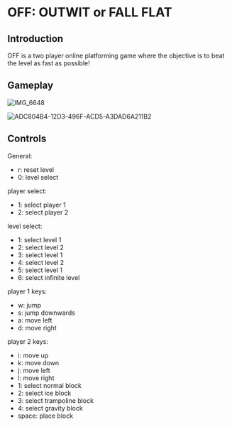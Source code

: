 # OFF: OUTWIT or FALL FLAT

## Introduction

OFF is a two player online platforming game where the objective is to beat the level as fast as possible!

## Gameplay

![IMG_6648](https://user-images.githubusercontent.com/69825332/162284253-6049d36b-2e94-4b68-9c82-37b40caf0988.jpg)

![ADC804B4-12D3-496F-ACD5-A3DAD6A211B2](https://user-images.githubusercontent.com/69825332/162284347-de6020c4-e9c9-472b-b5db-e68c56396cb1.jpg)

## Controls

General:
- r:        reset level
- 0:        level select

player select:
- 1:        select player 1
- 2:        select player 2

level select: 
- 1:        select level 1
- 2:        select level 2
- 3:        select level 1
- 4:        select level 2
- 5:        select level 1
- 6:        select infinite level

player 1 keys:
- w:        jump
- s:        jump downwards 
- a:        move left
- d:        move right

player 2 keys:
- i:        move up
- k:        move down
- j:        move left
- l:        move right
- 1:        select normal block
- 2:        select ice block
- 3:        select trampoline block
- 4:        select gravity block
- space:    place block
